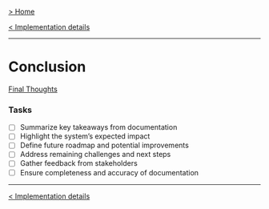 [> Home](../readme.md)

[< Implementation details](../8.Implementation-details/readme)

---

# Conclusion

[Final Thoughts](#conclusion)

### **Tasks**
* [ ] Summarize key takeaways from documentation
* [ ] Highlight the system’s expected impact
* [ ] Define future roadmap and potential improvements
* [ ] Address remaining challenges and next steps
* [ ] Gather feedback from stakeholders
* [ ] Ensure completeness and accuracy of documentation

---

[< Implementation details](../8.Implementation-details/readme)
